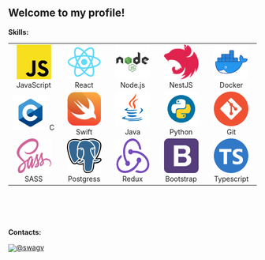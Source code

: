 ## Welcome to my profile!

**Skills:**

<table align="center" height="360">
	<tr>
		<td align="center" width="100">
			<img src="img/js.png" height="70px" width="70px">
			JavaScript
		</td>
		<td align="center" width="100">
			<img src="img/react.png" height="70px" width="70px">
			React
		</td>
		<td align="center" width="100px">
			<img src="img/nodejs.png" height="70px" width="70px">
			Node.js
		</td>
		<td align="center" width="100">
			<img src="img/nestjs.png" height="70px" width="70px">
			NestJS
		</td>
		<td align="center" width="100">
			<img src="img/docker.png" height="70px" width="70px">
			Docker
		</td>
	</tr>
	<tr>
		<td align="center" width="100">
			<img src="img/c.png" height="70px" width="70px">
			C
		</td>
		<td align="center" width="100">
			<img src="img/swift.png" height="70px" width="70px">
			Swift
		</td>
		<td align="center" width="100">
			<img src="img/java.png" height="70px" width="70px">
			Java
		</td>
		<td align="center" width="100">
			<img src="img/python.png" height="70px" width="70px">
			Python
		</td>
		<td align="center" width="100">
			<img src="img/git.png" height="70px" width="70px">
			Git
		</td>
	</tr>
	<tr>
		<td align="center" width="100">
			<img src="img/sass.png" height="70px" width="70px">
			SASS
		</td>
		<td align="center" width="100">
			<img src="img/postgress.png" height="70px" width="70px">
			Postgress
		</td>
		<td align="center" width="100">
			<img src="img/redux.png" height="70px" width="70px">
			Redux
		</td>
		<td align="center" width="100">
			<img src="img/bootstrap.png" height="70px" width="70px">
			Bootstrap
		</td>
		<td align="center" width="100">
			<img src="img/typescript.png" height="70px" width="70px">
			Typescript
		</td>
	</tr>
</table>

**Contacts:**

<img src="https://1000logos.net/wp-content/uploads/2021/04/Telegram-logo.png" width="40px" align="center">[@swagv](https://t.me/swagv)
